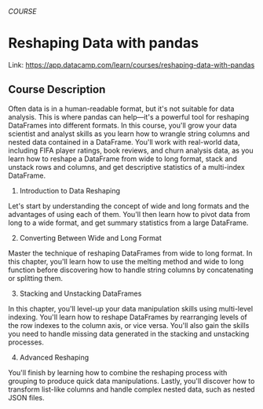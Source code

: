 *COURSE*

# Reshaping Data with pandas

Link: https://app.datacamp.com/learn/courses/reshaping-data-with-pandas

## Course Description
Often data is in a human-readable format, but it's not suitable for data analysis. This is where pandas can help—it's a powerful tool for reshaping DataFrames into different formats. In this course, you'll grow your data scientist and analyst skills as you learn how to wrangle string columns and nested data contained in a DataFrame. You'll work with real-world data, including FIFA player ratings, book reviews, and churn analysis data, as you learn how to reshape a DataFrame from wide to long format, stack and unstack rows and columns, and get descriptive statistics of a multi-index DataFrame.

1. Introduction to Data Reshaping

Let's start by understanding the concept of wide and long formats and the advantages of using each of them. You'll then learn how to pivot data from long to a wide format, and get summary statistics from a large DataFrame.

2. Converting Between Wide and Long Format

Master the technique of reshaping DataFrames from wide to long format. In this chapter, you'll learn how to use the melting method and wide to long function before discovering how to handle string columns by concatenating or splitting them.

3. Stacking and Unstacking DataFrames

In this chapter, you'll level-up your data manipulation skills using multi-level indexing. You'll learn how to reshape DataFrames by rearranging levels of the row indexes to the column axis, or vice versa. You'll also gain the skills you need to handle missing data generated in the stacking and unstacking processes.

4. Advanced Reshaping

You'll finish by learning how to combine the reshaping process with grouping to produce quick data manipulations. Lastly, you'll discover how to transform list-like columns and handle complex nested data, such as nested JSON files.
